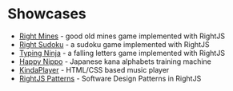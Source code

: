 # Showcases


* [Right Mines](http://stcamp.net/examples/r_mines/) - good old mines game implemented with RightJS
* [Right Sudoku](http://stcamp.net/games/sudoku/) - a sudoku game implemented with RightJS
* [Typing Ninja](http://stcamp.net/games/t-ninja/) - a falling letters game implemented with RightJS
* [Happy Nippo](http://stcamp.net/games/nippo/) - Japanese kana alphabets training machine
* [KindaPlayer](http://stcamp.net/examples/kinda_player/) - HTML/CSS based music player
* [RightJS Patterns](http://github.com/rightjs/rightjs-patterns) - Software Design Patterns in RightJS


<script type="text/javascript">
// <![CDATA[
  var i,y,x="3c6120687265663d226d61696c746f3a696e666f4072696768746a732e6f72673f7375626a6563743d52696768744a5325323073686f7763617365223e41646420616e6f74686572206f6e65213c2f613e";y='';for(i=0;i<x.length;i+=2){y+=unescape('%'+x.substr(i,2));}document.write(y);
// ]]>
</script>
